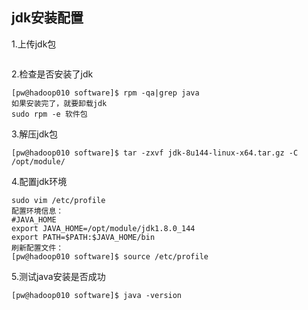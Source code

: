 ## jdk安装配置

1.上传jdk包

~~~

~~~

2.检查是否安装了jdk

~~~
[pw@hadoop010 software]$ rpm -qa|grep java
如果安装完了，就要卸载jdk
sudo rpm -e 软件包

~~~



3.解压jdk包

~~~
[pw@hadoop010 software]$ tar -zxvf jdk-8u144-linux-x64.tar.gz -C /opt/module/
~~~

4.配置jdk环境

~~~
sudo vim /etc/profile
配置环境信息：
#JAVA_HOME
export JAVA_HOME=/opt/module/jdk1.8.0_144
export PATH=$PATH:$JAVA_HOME/bin
刷新配置文件：
[pw@hadoop010 software]$ source /etc/profile
~~~

5.测试java安装是否成功

~~~
[pw@hadoop010 software]$ java -version
~~~

